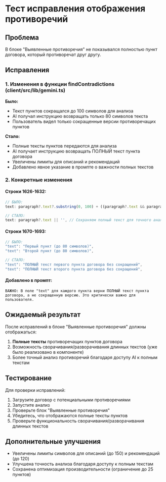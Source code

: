 # Тест исправления отображения противоречий

## Проблема
В блоке "Выявленные противоречия" не показывался полностью пункт договора, который противоречат друг другу.

## Исправления

### 1. Изменения в функции findContradictions (client/src/lib/gemini.ts)

**Было:**
- Текст пунктов сокращался до 100 символов для анализа
- AI получал инструкцию возвращать только 80 символов текста
- Пользователь видел только сокращенные версии противоречащих пунктов

**Стало:**
- Полные тексты пунктов передаются для анализа
- AI получает инструкцию возвращать ПОЛНЫЙ текст пункта договора
- Увеличены лимиты для описаний и рекомендаций
- Добавлено явное указание в промпте о важности полных текстов

### 2. Конкретные изменения

#### Строки 1626-1632:
```typescript
// БЫЛО:
text: paragraph?.text?.substring(0, 100) + ((paragraph?.text && paragraph.text.length > 100) ? '...' : ''),

// СТАЛО:
text: paragraph?.text || '', // Сохраняем полный текст для точного анализа противоречий
```

#### Строки 1670-1693:
```typescript
// БЫЛО:
"text": "Первый пункт (до 80 символов)",
"text": "Второй пункт (до 80 символов)",

// СТАЛО:
"text": "ПОЛНЫЙ текст первого пункта договора без сокращений",
"text": "ПОЛНЫЙ текст второго пункта договора без сокращений",
```

#### Добавлено в промпт:
```
ВАЖНО: В поле "text" для каждого пункта верни ПОЛНЫЙ текст пункта договора, а не сокращенную версию. Это критически важно для пользователя.
```

## Ожидаемый результат

После исправлений в блоке "Выявленные противоречия" должны отображаться:
1. **Полные тексты** противоречащих пунктов договора
2. Возможность сворачивания/разворачивания длинных текстов (уже было реализовано в компоненте)
3. Более точный анализ противоречий благодаря доступу AI к полным текстам

## Тестирование

Для проверки исправлений:
1. Загрузите договор с потенциальными противоречиями
2. Запустите анализ
3. Проверьте блок "Выявленные противоречия"
4. Убедитесь, что отображаются полные тексты пунктов
5. Проверьте функциональность сворачивания/разворачивания длинных текстов

## Дополнительные улучшения

- Увеличены лимиты символов для описаний (до 150) и рекомендаций (до 120)
- Улучшена точность анализа благодаря доступу к полным текстам
- Сохранена оптимизация производительности (ограничение до 25 пунктов)